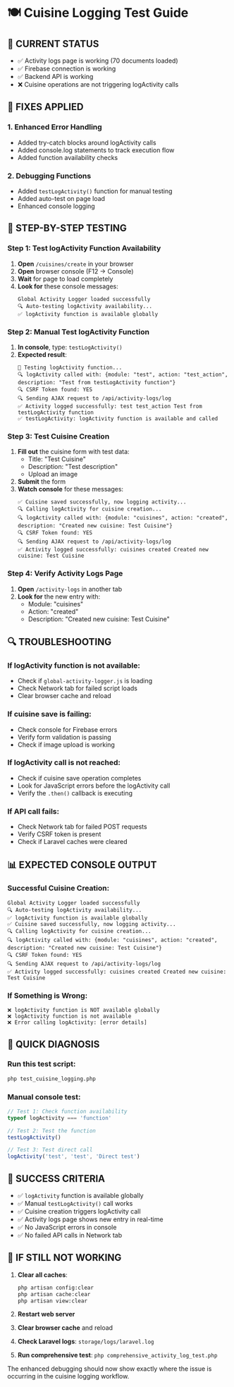 # 🍽️ Cuisine Logging Test Guide

## 🎯 **CURRENT STATUS**
- ✅ Activity logs page is working (70 documents loaded)
- ✅ Firebase connection is working
- ✅ Backend API is working
- ❌ Cuisine operations are not triggering logActivity calls

## 🔧 **FIXES APPLIED**

### **1. Enhanced Error Handling**
- Added try-catch blocks around logActivity calls
- Added console.log statements to track execution flow
- Added function availability checks

### **2. Debugging Functions**
- Added `testLogActivity()` function for manual testing
- Added auto-test on page load
- Enhanced console logging

## 🧪 **STEP-BY-STEP TESTING**

### **Step 1: Test logActivity Function Availability**
1. **Open** `/cuisines/create` in your browser
2. **Open** browser console (F12 → Console)
3. **Wait** for page to load completely
4. **Look for** these console messages:
   ```
   Global Activity Logger loaded successfully
   🔍 Auto-testing logActivity availability...
   ✅ logActivity function is available globally
   ```

### **Step 2: Manual Test logActivity Function**
1. **In console**, type: `testLogActivity()`
2. **Expected result**:
   ```
   🧪 Testing logActivity function...
   🔍 logActivity called with: {module: "test", action: "test_action", description: "Test from testLogActivity function"}
   🔍 CSRF Token found: YES
   🔍 Sending AJAX request to /api/activity-logs/log
   ✅ Activity logged successfully: test test_action Test from testLogActivity function
   ✅ testLogActivity: logActivity function is available and called
   ```

### **Step 3: Test Cuisine Creation**
1. **Fill out** the cuisine form with test data:
   - Title: "Test Cuisine"
   - Description: "Test description"
   - Upload an image
2. **Submit** the form
3. **Watch console** for these messages:
   ```
   ✅ Cuisine saved successfully, now logging activity...
   🔍 Calling logActivity for cuisine creation...
   🔍 logActivity called with: {module: "cuisines", action: "created", description: "Created new cuisine: Test Cuisine"}
   🔍 CSRF Token found: YES
   🔍 Sending AJAX request to /api/activity-logs/log
   ✅ Activity logged successfully: cuisines created Created new cuisine: Test Cuisine
   ```

### **Step 4: Verify Activity Logs Page**
1. **Open** `/activity-logs` in another tab
2. **Look for** the new entry with:
   - Module: "cuisines"
   - Action: "created"
   - Description: "Created new cuisine: Test Cuisine"

## 🔍 **TROUBLESHOOTING**

### **If logActivity function is not available:**
- Check if `global-activity-logger.js` is loading
- Check Network tab for failed script loads
- Clear browser cache and reload

### **If cuisine save is failing:**
- Check console for Firebase errors
- Verify form validation is passing
- Check if image upload is working

### **If logActivity call is not reached:**
- Check if cuisine save operation completes
- Look for JavaScript errors before the logActivity call
- Verify the `.then()` callback is executing

### **If API call fails:**
- Check Network tab for failed POST requests
- Verify CSRF token is present
- Check if Laravel caches were cleared

## 📊 **EXPECTED CONSOLE OUTPUT**

### **Successful Cuisine Creation:**
```
Global Activity Logger loaded successfully
🔍 Auto-testing logActivity availability...
✅ logActivity function is available globally
✅ Cuisine saved successfully, now logging activity...
🔍 Calling logActivity for cuisine creation...
🔍 logActivity called with: {module: "cuisines", action: "created", description: "Created new cuisine: Test Cuisine"}
🔍 CSRF Token found: YES
🔍 Sending AJAX request to /api/activity-logs/log
✅ Activity logged successfully: cuisines created Created new cuisine: Test Cuisine
```

### **If Something is Wrong:**
```
❌ logActivity function is NOT available globally
❌ logActivity function is not available
❌ Error calling logActivity: [error details]
```

## 🚀 **QUICK DIAGNOSIS**

### **Run this test script:**
```bash
php test_cuisine_logging.php
```

### **Manual console test:**
```javascript
// Test 1: Check function availability
typeof logActivity === 'function'

// Test 2: Test the function
testLogActivity()

// Test 3: Test direct call
logActivity('test', 'test', 'Direct test')
```

## 🎯 **SUCCESS CRITERIA**

- ✅ `logActivity` function is available globally
- ✅ Manual `testLogActivity()` call works
- ✅ Cuisine creation triggers logActivity call
- ✅ Activity logs page shows new entry in real-time
- ✅ No JavaScript errors in console
- ✅ No failed API calls in Network tab

## 🔧 **IF STILL NOT WORKING**

1. **Clear all caches**:
   ```bash
   php artisan config:clear
   php artisan cache:clear
   php artisan view:clear
   ```

2. **Restart web server**

3. **Clear browser cache** and reload

4. **Check Laravel logs**: `storage/logs/laravel.log`

5. **Run comprehensive test**: `php comprehensive_activity_log_test.php`

The enhanced debugging should now show exactly where the issue is occurring in the cuisine logging workflow.
